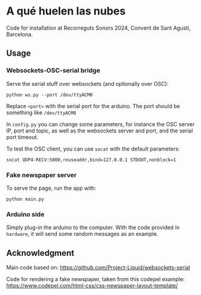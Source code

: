 # A qué huelen las nubes

Code for installation at Recorreguts Sonors 2024, Convent de Sant Agusti, Barcelona.

## Usage

### Websockets-OSC-serial bridge

Serve the serial stuff over websockets (and optionally over OSC):

```python ws.py --port /dev/ttyACM0```

Replace `<port>` with the serial port for the arduino. The port should be something like `/dev/ttyACM0`

In `config.py` you can change some parameters, for instance the OSC server IP, port and topic, as well as the websockets server and port, and the serial port timeout.

To test the OSC client, you can use `socat` with the default parameters:

```socat UDP4-RECV:5000,reuseaddr,bind=127.0.0.1 STDOUT,nonblock=1```

### Fake newspaper server

To serve the page, run the app with:

```
python main.py
```

### Arduino side

Simply plug-in the arduino to the computer. With the code provided in `hardware`, it will send some random messages as an example.

## Acknowledgment

Main code based on: https://github.com/Project-Liquid/websockets-serial

Code for rendering a fake newspaper, taken from this codepel example: https://www.codepel.com/html-css/css-newspaper-layout-template/
